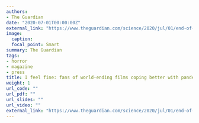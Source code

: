 ```yaml
---
authors:
- The Guardian
date: "2020-07-01T00:00:00Z"
external_link: "https://www.theguardian.com/science/2020/jul/01/end-of-the-world-as-we-know-it-fans-of-apocalyptic-films"
image:
  caption:
  focal_point: Smart
summary: The Guardian
tags:
- horror
- magazine
- press
title: I feel fine: fans of world-ending films coping better with pandemic
weight: 1
url_code: ""
url_pdf: ""
url_slides: ""
url_video: ""
external_link: "https://www.theguardian.com/science/2020/jul/01/end-of-the-world-as-we-know-it-fans-of-apocalyptic-films"
---
```

